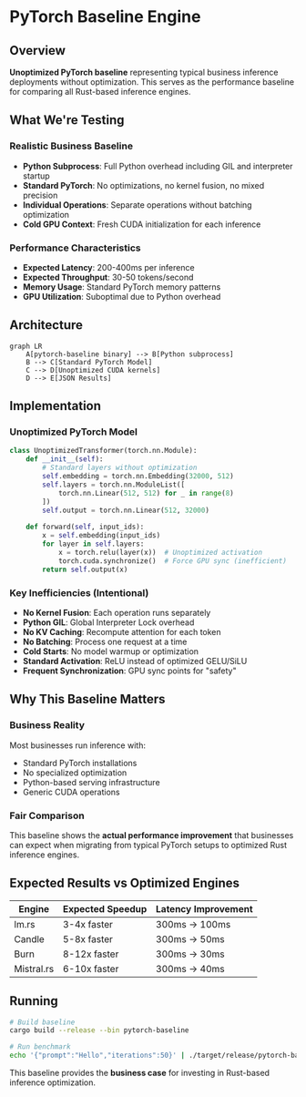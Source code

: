 # PyTorch Baseline Engine

## Overview

**Unoptimized PyTorch baseline** representing typical business inference deployments without optimization. This serves as the performance baseline for comparing all Rust-based inference engines.

## What We're Testing

### Realistic Business Baseline
- **Python Subprocess**: Full Python overhead including GIL and interpreter startup
- **Standard PyTorch**: No optimizations, no kernel fusion, no mixed precision
- **Individual Operations**: Separate operations without batching optimization
- **Cold GPU Context**: Fresh CUDA initialization for each inference

### Performance Characteristics
- **Expected Latency**: 200-400ms per inference
- **Expected Throughput**: 30-50 tokens/second
- **Memory Usage**: Standard PyTorch memory patterns
- **GPU Utilization**: Suboptimal due to Python overhead

## Architecture

```mermaid
graph LR
    A[pytorch-baseline binary] --> B[Python subprocess]
    B --> C[Standard PyTorch Model]
    C --> D[Unoptimized CUDA kernels]
    D --> E[JSON Results]
```

## Implementation

### Unoptimized PyTorch Model
```python
class UnoptimizedTransformer(torch.nn.Module):
    def __init__(self):
        # Standard layers without optimization
        self.embedding = torch.nn.Embedding(32000, 512)
        self.layers = torch.nn.ModuleList([
            torch.nn.Linear(512, 512) for _ in range(8)
        ])
        self.output = torch.nn.Linear(512, 32000)
    
    def forward(self, input_ids):
        x = self.embedding(input_ids)
        for layer in self.layers:
            x = torch.relu(layer(x))  # Unoptimized activation
            torch.cuda.synchronize()  # Force GPU sync (inefficient)
        return self.output(x)
```

### Key Inefficiencies (Intentional)
- **No Kernel Fusion**: Each operation runs separately
- **Python GIL**: Global Interpreter Lock overhead
- **No KV Caching**: Recompute attention for each token
- **No Batching**: Process one request at a time
- **Cold Starts**: No model warmup or optimization
- **Standard Activation**: ReLU instead of optimized GELU/SiLU
- **Frequent Synchronization**: GPU sync points for "safety"

## Why This Baseline Matters

### Business Reality
Most businesses run inference with:
- Standard PyTorch installations
- No specialized optimization
- Python-based serving infrastructure
- Generic CUDA operations

### Fair Comparison
This baseline shows the **actual performance improvement** that businesses can expect when migrating from typical PyTorch setups to optimized Rust inference engines.

## Expected Results vs Optimized Engines

| Engine | Expected Speedup | Latency Improvement |
|--------|------------------|-------------------|
| lm.rs | 3-4x faster | 300ms → 100ms |
| Candle | 5-8x faster | 300ms → 50ms |
| Burn | 8-12x faster | 300ms → 30ms |
| Mistral.rs | 6-10x faster | 300ms → 40ms |

## Running

```bash
# Build baseline
cargo build --release --bin pytorch-baseline

# Run benchmark
echo '{"prompt":"Hello","iterations":50}' | ./target/release/pytorch-baseline
```

This baseline provides the **business case** for investing in Rust-based inference optimization.